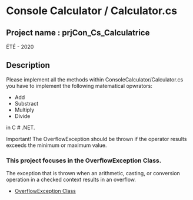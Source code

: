 # Console Calculator / Calculator.cs

## Project name : prjCon_Cs_Calculatrice

ÉTÉ - 2020


## Description

Please implement all the methods within ConsoleCalculator/Calculator.cs
you have to implement the following matematical opwrators:

* Add
* Substract
* Multiply
* Divide

in C # .NET.

Important! The OverflowException should be thrown if the operator results
exceeds the minimum or maximum value.


### This project focuses in the OverflowException Class.

The exception that is thrown when an arithmetic, casting, or conversion operation in a checked context results in an overflow.


* [OverflowException Class](https://docs.microsoft.com/en-us/dotnet/api/system.overflowexception?view=netcore-3.1)